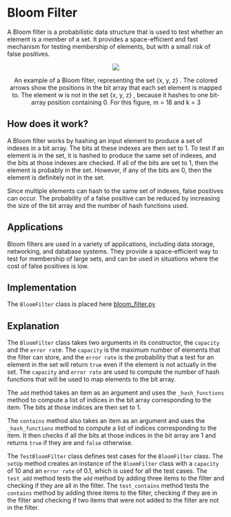 # Bloom Filter

A Bloom filter is a probabilistic data structure that is used to test whether an element is a member of a set. It provides a space-efficient and fast mechanism for testing membership of elements, but with a small risk of false positives.

<div align="center">
    <img src="https://upload.wikimedia.org/wikipedia/commons/thumb/a/ac/Bloom_filter.svg/360px-Bloom_filter.svg.png">
    <p>An example of a Bloom filter, representing the set {x, y, z} . The colored arrows show the positions in the bit array that each set element is mapped to. The element w is not in the set {x, y, z} , because it hashes to one bit-array position containing 0. For this figure, m = 18 and k = 3</p>
</div>

## How does it work?

A Bloom filter works by hashing an input element to produce a set of indexes in a bit array. The bits at these indexes are then set to 1. To test if an element is in the set, it is hashed to produce the same set of indexes, and the bits at those indexes are checked. If all of the bits are set to 1, then the element is probably in the set. However, if any of the bits are 0, then the element is definitely not in the set.

Since multiple elements can hash to the same set of indexes, false positives can occur. The probability of a false positive can be reduced by increasing the size of the bit array and the number of hash functions used.

## Applications

Bloom filters are used in a variety of applications, including data storage, networking, and database systems. They provide a space-efficient way to test for membership of large sets, and can be used in situations where the cost of false positives is low.

## Implementation

The `BloomFilter` class is placed here [bloom_filter.py](../../data_structures/bloom_filter.py)

## Explanation

The `BloomFilter` class takes two arguments in its constructor, the `capacity` and the `error rat`e. The `capacity` is the maximum number of elements that the filter can store, and the `error rate` is the probability that a test for an element in the set will return `true` even if the element is not actually in the set. The `capacity` and `error rate` are used to compute the number of hash functions that will be used to map elements to the bit array.

The `add` method takes an item as an argument and uses the `_hash_functions` method to compute a list of indices in the bit array corresponding to the item. The bits at those indices are then set to 1.

The `contains` method also takes an item as an argument and uses the `_hash_functions` method to compute a list of indices corresponding to the item. It then checks if all the bits at those indices in the bit array are 1 and returns `true` if they are and `false` otherwise.

The `TestBloomFilter` class defines test cases for the `BloomFilter` class. The `setUp` method creates an instance of the `BloomFilter` class with a `capacity` of 10 and an `error rate` of 0.1, which is used for all the test cases. The `test_add` method tests the `add` method by adding three items to the filter and checking if they are all in the filter. The `test_contains` method tests the `contains` method by adding three items to the filter, checking if they are in the filter and checking if two items that were not added to the filter are not in the filter.